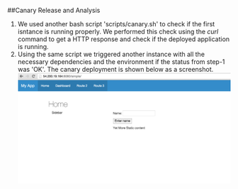 ##Canary Release and Analysis

 1. We used another bash script 'scripts/canary.sh' to check if the first isntance is running properly. We performed this check using the *curl* command to get a HTTP response and check if the deployed application is running. 
 2. Using the same script we triggered another instance with all the necessary dependencies and the environment if the status from step-1 was 'OK'. The canary deployment is shown below as a screenshot. 
   ![canary2](canary-2.png?raw=true=400x300)  
       

